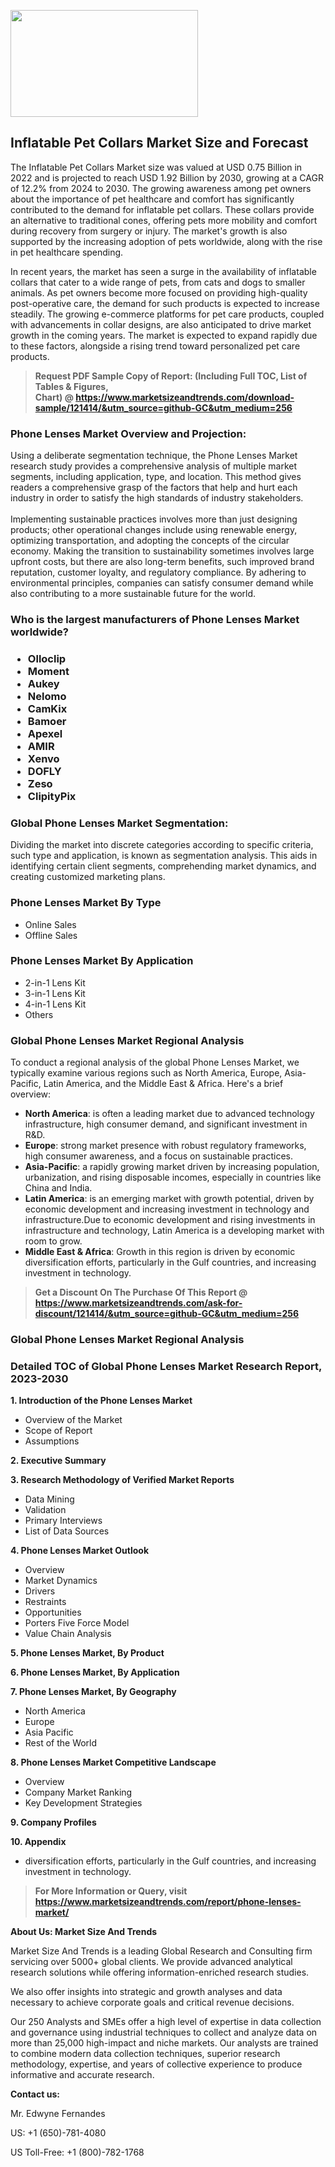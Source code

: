 <p><img class="alignnone size-medium wp-image-20088" src="https://ffe5etoiles.com/wp-content/uploads/2024/12/MST1-300x171.png" alt="" width="300" height="171" /></p><h2>Inflatable Pet Collars Market Size and Forecast</h2><p>The Inflatable Pet Collars Market size was valued at USD 0.75 Billion in 2022 and is projected to reach USD 1.92 Billion by 2030, growing at a CAGR of 12.2% from 2024 to 2030. The growing awareness among pet owners about the importance of pet healthcare and comfort has significantly contributed to the demand for inflatable pet collars. These collars provide an alternative to traditional cones, offering pets more mobility and comfort during recovery from surgery or injury. The market's growth is also supported by the increasing adoption of pets worldwide, along with the rise in pet healthcare spending.</p><p>In recent years, the market has seen a surge in the availability of inflatable collars that cater to a wide range of pets, from cats and dogs to smaller animals. As pet owners become more focused on providing high-quality post-operative care, the demand for such products is expected to increase steadily. The growing e-commerce platforms for pet care products, coupled with advancements in collar designs, are also anticipated to drive market growth in the coming years. The market is expected to expand rapidly due to these factors, alongside a rising trend toward personalized pet care products.</p></p><blockquote id="" class=""><strong>Request PDF Sample Copy of Report: (Including Full TOC, List of Tables &amp; Figures, Chart)&nbsp;@&nbsp;<strong><a href="https://www.marketsizeandtrends.com/download-sample/121414/&utm_source=github-GC&utm_medium=256" target="_blank">https://www.marketsizeandtrends.com/download-sample/121414/&utm_source=github-GC&utm_medium=256</a></strong></strong></blockquote><h3 id="" class="">Phone Lenses Market&nbsp;Overview and Projection:</h3><p id="" class="">Using a deliberate segmentation technique, the Phone Lenses Market research study provides a comprehensive analysis of multiple market segments, including application, type, and location. This method gives readers a comprehensive grasp of the factors that help and hurt each industry in order to satisfy the high standards of industry stakeholders. <br /> <br />Implementing sustainable practices involves more than just designing products; other operational changes include using renewable energy, optimizing transportation, and adopting the concepts of the circular economy. Making the transition to sustainability sometimes involves large upfront costs, but there are also long-term benefits, such improved brand reputation, customer loyalty, and regulatory compliance. By adhering to environmental principles, companies can satisfy consumer demand while also contributing to a more sustainable future for the world.</p><h3 id="" class="">Who is the largest manufacturers of&nbsp;Phone Lenses Market worldwide?</h3><h3 class=""><p><ul><li>Olloclip </li><li> Moment </li><li> Aukey </li><li> Nelomo </li><li> CamKix </li><li> Bamoer </li><li> Apexel </li><li> AMIR </li><li> Xenvo </li><li> DOFLY </li><li> Zeso </li><li> ClipityPix</li></ul></p></h3><h3 id="" class="">Global&nbsp;Phone Lenses Market Segmentation:</h3><p id="" class="">Dividing the market into discrete categories according to specific criteria, such type and application, is known as segmentation analysis. This aids in identifying certain client segments, comprehending market dynamics, and creating customized marketing plans.</p><h3 id="" class="">Phone Lenses Market&nbsp;By Type</h3><p><p><ul><li>Online Sales</li><li> Offline Sales</p></li></ul></p></p><h3 id="" class="">Phone Lenses Market&nbsp;By Application</h3><p class=""><p><ul><li>2-in-1 Lens Kit</li><li> 3-in-1 Lens Kit</li><li> 4-in-1 Lens Kit</li><li> Others</li></ul></p></p><h3 id="" class="">Global Phone Lenses Market Regional Analysis</h3><p id="" class="">To conduct a regional analysis of the global Phone Lenses Market, we typically examine various regions such as North America, Europe, Asia-Pacific, Latin America, and the Middle East &amp; Africa. Here's a brief overview:</p><ul><li><strong>North America</strong>: is often a leading market due to advanced technology infrastructure, high consumer demand, and significant investment in R&amp;D.</li><li><strong>Europe</strong>: strong market presence with robust regulatory frameworks, high consumer awareness, and a focus on sustainable practices.</li><li><strong>Asia-Pacific</strong>: a rapidly growing market driven by increasing population, urbanization, and rising disposable incomes, especially in countries like China and India.</li><li><strong>Latin America</strong>: is an emerging market with growth potential, driven by economic development and increasing investment in technology and infrastructure.Due to economic development and rising investments in infrastructure and technology, Latin America is a developing market with room to grow.</li><li><strong>Middle East &amp; Africa</strong>: Growth in this region is driven by economic diversification efforts, particularly in the Gulf countries, and increasing investment in technology.</li></ul><blockquote id="" class=""><strong>Get a Discount On The Purchase Of This Report @ <strong><a href="https://www.marketsizeandtrends.com/ask-for-discount/121414/&utm_source=github-GC&utm_medium=256" target="_blank">https://www.marketsizeandtrends.com/ask-for-discount/121414/&utm_source=github-GC&utm_medium=256</a></strong></strong></blockquote><h3 id="" class="">Global Phone Lenses Market Regional Analysis</h3><h3 id="" class="">Detailed TOC of Global Phone Lenses Market Research Report, 2023-2030</h3><p id="" class=""><strong>1. Introduction of the Phone Lenses Market</strong></p><ul><li>Overview of the Market</li><li>Scope of Report</li><li>Assumptions</li></ul><p id="" class=""><strong>2. Executive Summary</strong></p><p id="" class=""><strong>3. Research Methodology of Verified Market Reports</strong></p><ul><li>Data Mining</li><li>Validation</li><li>Primary Interviews</li><li>List of Data Sources</li></ul><p id="" class=""><strong>4. Phone Lenses Market Outlook</strong></p><ul><li>Overview</li><li>Market Dynamics</li><li>Drivers</li><li>Restraints</li><li>Opportunities</li><li>Porters Five Force Model</li><li>Value Chain Analysis</li></ul><p id="" class=""><strong>5. Phone Lenses Market, By Product</strong></p><p id="" class=""><strong>6. Phone Lenses Market, By Application</strong></p><p id="" class=""><strong>7. Phone Lenses Market, By Geography</strong></p><ul><li>North America</li><li>Europe</li><li>Asia Pacific</li><li>Rest of the World</li></ul><p id="" class=""><strong>8. Phone Lenses Market Competitive Landscape</strong></p><ul><li>Overview</li><li>Company Market Ranking</li><li>Key Development Strategies</li></ul><p id="" class=""><strong>9. Company Profiles</strong></p><p id="" class=""><strong>10. Appendix</strong></p><ul><li>diversification efforts, particularly in the Gulf countries, and increasing investment in technology.</li></ul><blockquote id="" class=""><strong>For More Information or Query, visit <strong><strong><a href="https://www.marketsizeandtrends.com/report/phone-lenses-market/" target="_blank">https://www.marketsizeandtrends.com/report/phone-lenses-market/</a></strong></strong></strong></blockquote><p id="" class=""><strong>About Us: Market Size And Trends</strong></p><p id="" class="">Market Size And Trends is a leading Global Research and Consulting firm servicing over 5000+ global clients. We provide advanced analytical research solutions while offering information-enriched research studies.</p><p id="" class="">We also offer insights into strategic and growth analyses and data necessary to achieve corporate goals and critical revenue decisions.</p><p id="" class="">Our 250 Analysts and SMEs offer a high level of expertise in data collection and governance using industrial techniques to collect and analyze data on more than 25,000 high-impact and niche markets. Our analysts are trained to combine modern data collection techniques, superior research methodology, expertise, and years of collective experience to produce informative and accurate research.</p><p id="" class=""><strong>Contact us:</strong></p><p id="" class="">Mr. Edwyne Fernandes</p><p id="" class="">US: +1 (650)-781-4080</p><p id="" class="">US Toll-Free: +1 (800)-782-1768</p>
